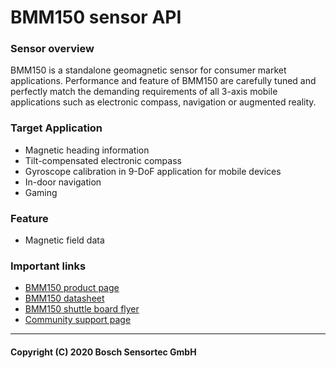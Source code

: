 # BMM150 sensor API

### Sensor overview

BMM150 is a standalone geomagnetic sensor for consumer market applications.
Performance and feature of BMM150 are carefully tuned and perfectly match the
demanding requirements of all 3-axis mobile applications such as electronic
compass, navigation or augmented reality.

### Target Application
- Magnetic heading information
- Tilt-compensated electronic compass
- Gyroscope calibration in 9-DoF application for mobile devices
- In-door navigation
- Gaming

### Feature
- Magnetic field data

### Important links

- [BMM150 product page](https://www.bosch-sensortec.com/products/motion-sensors/magnetometers-bmm150/)
- [BMM150 datasheet](https://www.bosch-sensortec.com/media/boschsensortec/downloads/datasheets/bst-bmm150-ds001.pdf)
- [BMM150 shuttle board flyer](https://www.bosch-sensortec.com/media/boschsensortec/downloads/shuttle_board_flyer/bst-dhw-fl016.pdf)
- [Community support page](https://community.bosch-sensortec.com)

---
#### Copyright (C) 2020 Bosch Sensortec GmbH